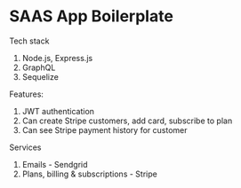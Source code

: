 # SAAS App Boilerplate

Tech stack
1. Node.js, Express.js
2. GraphQL
3. Sequelize 

Features:
1. JWT authentication
2. Can create Stripe customers, add card, subscribe to plan
3. Can see Stripe payment history for customer

Services
1. Emails - Sendgrid
2. Plans, billing & subscriptions - Stripe
